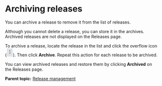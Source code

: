 # Archiving releases

You can archive a release to remove it from the list of releases.

Although you cannot delete a release, you can store it in the archives. Archived releases are not displayed on the Releases page.

To archive a release, locate the release in the list and click the overflow icon \(![](../images/seq-select.png)\). Then click **Archive**. Repeat this action for each release to be archived.

You can view archived releases and restore them by clicking **Archived** on the Releases page.

**Parent topic:** [Release management](../../com.crelease.doc/topics/c_node_releases.md)

